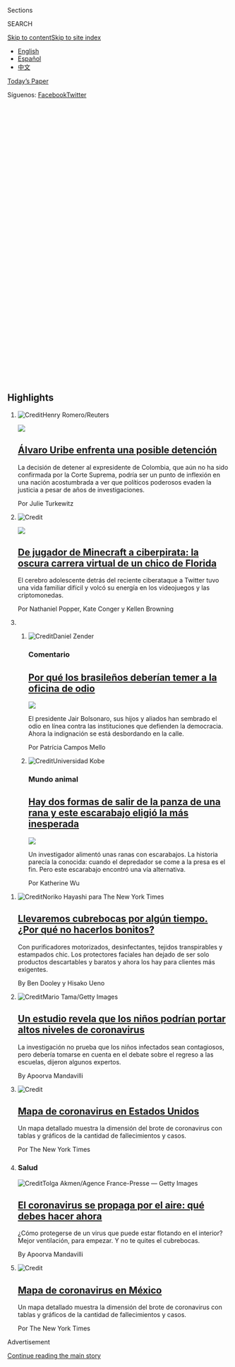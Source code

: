 <div id="app">

<div>

<div class="NYTAppHideMasthead css-1r6wvpq e1suatyy0">

<div class="section css-ui9rw0 e1suatyy2">

<div class="css-11hrj97 er09x8g0">

<div class="css-6n7j50">

</div>

<span class="css-1dv1kvn">Sections</span>

<div class="css-10488qs">

<span class="css-1dv1kvn">SEARCH</span>

</div>

[Skip to content](#site-content)[Skip to site
index](#site-index)

</div>

<div class="css-8xdxq2 e1huz5gh0">

</div>

<div class="css-8pe5zk">

  - [English](/)
  - [Español](https://www.nytimes.com/es/)
  - [中文](https://cn.nytimes.com)

</div>

</div>

<div id="masthead-bar-one" class="section hasLinks css-sxh6us e1csuq9d3">

<div class="css-4xv533 e1csuq9d0">

</div>

<div class="css-1uqjmks e1csuq9d1">

</div>

<div class="css-9e9ivx">

[](https://myaccount.nytimes.com/auth/login?response_type=cookie&client_id=vi)

</div>

<div class="css-1bvtpon e1csuq9d2">

[Today’s Paper](https://www.nytimes.com/section/todayspaper)

</div>

<div class="css-bfvq22 e1csuq9d4">

<div class="css-krcwou">

<span class="css-lmhjtr">Síguenos:
</span>[Facebook](https://www.facebook.com/nytimeses/)[Twitter](https://twitter.com/nytimesES)

</div>

</div>

</div>

<div class="css-stscvm">

<div class="css-158f1cv" data-testid="masthead-desktop-logo">

</div>

</div>

<div class="css-wu78io">

</div>

<div class="css-1y7qxpi" data-aria-hidden="true" style="visibility:hidden">

<div class="css-1llhclm">

  - 
  - 
  - [World](https://www.nytimes.com/section/world)

  - [U.S.](https://www.nytimes.com/section/us)

  - [Politics](https://www.nytimes.com/section/politics)

  - [N.Y.](https://www.nytimes.com/section/nyregion)

  - [Business](https://www.nytimes.com/section/business)

  - [Opinion](https://www.nytimes.com/section/opinion)

  - [Tech](https://www.nytimes.com/section/technology)

  - [Science](https://www.nytimes.com/section/science)

  - [Health](https://www.nytimes.com/section/health)

  - [Sports](https://www.nytimes.com/section/sports)

  - [Arts](https://www.nytimes.com/section/arts)

  - [Books](https://www.nytimes.com/section/books)

  - [Style](https://www.nytimes.com/section/style)

  - [Food](https://www.nytimes.com/section/food)

  - [Travel](https://www.nytimes.com/section/travel)

  - [Magazine](https://www.nytimes.com/section/magazine)

  - [T Magazine](https://www.nytimes.com/section/t-magazine)

  - [Real
Estate](https://www.nytimes.com/section/realestate)

  - [Video](https://www.nytimes.com/video)

</div>

</div>

</div>

</div>

<div data-aria-hidden="false">

<div id="site-content" data-role="main">

<div id="collection-espanol" class="section css-oji1ln e9abtgs0">

<div class="css-pjfx7q ekkqrpp0">

<div id="collection-highlights-container" class="section css-1dhf938 e46isfb1">

<div class="css-gfgt40 ekkqrpp1">

## Highlights

1.  ![<span class="css-1nk1g0h e1oaj3zl2"><span class="css-1dv1kvn">Credit</span>Henry
    Romero/Reuters</span>](https://static01.nyt.com/images/2020/08/04/world/04uribe-ES/merlin_138461055_e8f62ffd-95e1-4b71-8a94-dda7b8b50083-videoLarge.jpg)
    
    <div class="css-7l6h4f">
    
    <div class="css-1dqkjed">
    
    [![](https://static01.nyt.com/images/2020/08/04/world/04uribe-ES/merlin_138461055_e8f62ffd-95e1-4b71-8a94-dda7b8b50083-thumbStandard.jpg)](/es/2020/08/04/espanol/america-latina/alvaro-uribe-detencion-colombia.html)
    
    </div>
    
    ## [Álvaro Uribe enfrenta una posible detención](/es/2020/08/04/espanol/america-latina/alvaro-uribe-detencion-colombia.html)
    
    La decisión de detener al expresidente de Colombia, que aún no ha
    sido confirmada por la Corte Suprema, podría ser un punto de
    inflexión en una nación acostumbrada a ver que políticos poderosos
    evaden la justicia a pesar de años de
    investigaciones.
    
    <span class="css-me3p27"></span><span class="css-1dydysp e4e4i5l3"></span><span class="css-9voj2j">Por
    <span class="css-1baulvz last-byline" itemprop="name">Julie
    Turkewitz</span></span>
    
    </div>

2.  ![<span class="css-1nk1g0h e1oaj3zl2"><span class="css-1dv1kvn">Credit</span></span>](https://static01.nyt.com/images/2020/08/02/business/04TwitterTeen-ES-00/02twitterteen-clark-copy-jumbo.jpg)
    
    <div class="css-7l6h4f">
    
    <div class="css-1dqkjed">
    
    [![](https://static01.nyt.com/images/2020/08/02/business/04TwitterTeen-ES-00/02twitterteen-clark-copy-thumbStandard.jpg)](/es/2020/08/04/espanol/negocios/joven-florida-hacker-twitter.html)
    
    </div>
    
    ## [De jugador de Minecraft a ciberpirata: la oscura carrera virtual de un chico de Florida](/es/2020/08/04/espanol/negocios/joven-florida-hacker-twitter.html)
    
    El cerebro adolescente detrás del reciente ciberataque a Twitter
    tuvo una vida familiar difícil y volcó su energía en los videojuegos
    y las
    criptomonedas.
    
    <span class="css-me3p27"></span><span class="css-1dydysp e4e4i5l3"></span><span class="css-9voj2j">Por
    <span class="css-1baulvz" itemprop="name">Nathaniel Popper</span>,
    <span class="css-1baulvz" itemprop="name">Kate Conger</span> y
    <span class="css-1baulvz last-byline" itemprop="name">Kellen
    Browning</span></span>
    
    </div>

3.  1.  ![<span class="css-1nk1g0h e1oaj3zl2"><span class="css-1dv1kvn">Credit</span>Daniel
        Zender</span>](https://static01.nyt.com/images/2020/08/05/opinion/05campos/04campos-videoLarge.jpg)
        
        <div class="css-7l6h4f">
        
        ### Comentario
        
        ## [Por qué los brasileños deberían temer a la oficina de odio](/es/2020/08/04/espanol/opinion/bolsonaro-oficina-odio-brasil.html)
        
        <div class="css-ajkwsy">
        
        [![](https://static01.nyt.com/images/2020/08/05/opinion/05campos/04campos-thumbStandard.jpg)](/es/2020/08/04/espanol/opinion/bolsonaro-oficina-odio-brasil.html)
        
        </div>
        
        El presidente Jair Bolsonaro, sus hijos y aliados han sembrado
        el odio en línea contra las instituciones que defienden la
        democracia. Ahora la indignación se está desbordando en la
        calle.
        
        <span class="css-me3p27"></span><span class="css-1dydysp e4e4i5l3"></span><span class="css-9voj2j">Por
        <span class="css-1baulvz last-byline" itemprop="name">Patrícia
        Campos
        Mello</span></span>
        
        </div>
    
    2.  ![<span class="css-1nk1g0h e1oaj3zl2"><span class="css-1dv1kvn">Credit</span>Universidad
        Kobe</span>](https://static01.nyt.com/images/2020/08/03/science/04Beetle-ES/03TB-BEETLE1-videoLarge.jpg)
        
        <div class="css-7l6h4f">
        
        ### Mundo animal
        
        ## [Hay dos formas de salir de la panza de una rana y este escarabajo eligió la más inesperada](/es/2020/08/04/espanol/ciencia-y-tecnologia/escarabajo-excremento-rana.html)
        
        <div class="css-ajkwsy">
        
        [![](https://static01.nyt.com/images/2020/08/03/science/04Beetle-ES/03TB-BEETLE1-thumbStandard.jpg)](/es/2020/08/04/espanol/ciencia-y-tecnologia/escarabajo-excremento-rana.html)
        
        </div>
        
        Un investigador alimentó unas ranas con escarabajos. La historia
        parecía la conocida: cuando el depredador se come a la presa es
        el fin. Pero este escarabajo encontró una vía
        alternativa.
        
        <span class="css-me3p27"></span><span class="css-1dydysp e4e4i5l3"></span><span class="css-9voj2j">Por
        <span class="css-1baulvz last-byline" itemprop="name">Katherine
        Wu</span></span>
        
        </div>

</div>

<div class="css-1xdhyk6 e46isfb0">

<div class="css-zk12ih ef6si7p0">

1.  ![<span class="css-1hhnwbi e1oaj3zl2"><span class="css-1dv1kvn">Credit</span>Noriko
    Hayashi para The New York
    Times</span>](https://static01.nyt.com/images/2020/07/28/business/03Mascarillas-ES-01/25virus-japan-masks-1-videoLarge.jpg)
    
    <div class="css-10wtrbd">
    
    ## [Llevaremos cubrebocas por algún tiempo. ¿Por qué no hacerlos bonitos?](/es/2020/08/04/espanol/negocios/japon-cubrebocas.html)
    
    Con purificadores motorizados, desinfectantes, tejidos transpirables
    y estampados chic. Los protectores faciales han dejado de ser solo
    productos descartables y baratos y ahora los hay para clientes más
    exigentes.
    
    <span class="css-me3p27"></span><span class="css-1dydysp e4e4i5l3"></span><span class="css-9voj2j">By
    <span class="css-1baulvz" itemprop="name">Ben Dooley</span> y
    <span class="css-1baulvz last-byline" itemprop="name">Hisako
    Ueno</span></span>
    
    </div>

2.  ![<span class="css-1hhnwbi e1oaj3zl2"><span class="css-1dv1kvn">Credit</span>Mario
    Tama/Getty
    Images</span>](https://static01.nyt.com/images/2020/08/01/science/31virus-children-ES/30VIRUS-CHILDREN1-videoLarge.jpg)
    
    <div class="css-10wtrbd">
    
    ## [Un estudio revela que los niños podrían portar altos niveles de coronavirus](/es/2020/07/31/espanol/ciencia-y-tecnologia/ninos-contagio-coronavirus.html)
    
    La investigación no prueba que los niños infectados sean
    contagiosos, pero debería tomarse en cuenta en el debate sobre el
    regreso a las escuelas, dijeron algunos
    expertos.
    
    <span class="css-me3p27"></span><span class="css-1dydysp e4e4i5l3"></span><span class="css-9voj2j">By
    <span class="css-1baulvz last-byline" itemprop="name">Apoorva
    Mandavilli</span></span>
    
    </div>

3.  ![<span class="css-1hhnwbi e1oaj3zl2"><span class="css-1dv1kvn">Credit</span></span>](https://static01.nyt.com/images/2020/07/10/us/coronavirus-en-estados-unidos-promo-1594392397567/coronavirus-en-estados-unidos-promo-1594392397567-videoLarge-v4.png)
    
    <div class="css-10wtrbd">
    
    ## [Mapa de coronavirus en Estados Unidos](/es/interactive/2020/espanol/mundo/coronavirus-en-estados-unidos.html)
    
    Un mapa detallado muestra la dimensión del brote de coronavirus con
    tablas y gráficos de la cantidad de fallecimientos y
    casos.
    
    <span class="css-me3p27"></span><span class="css-1dydysp e4e4i5l3"></span><span class="css-9voj2j">Por
    <span class="css-1baulvz last-byline" itemprop="name">The New York
    Times</span></span>
    
    </div>

4.  ### Salud
    
    ![<span class="css-1hhnwbi e1oaj3zl2"><span class="css-1dv1kvn">Credit</span>Tolga
    Akmen/Agence France-Presse — Getty
    Images</span>](https://static01.nyt.com/images/2020/07/06/science/07aerosol-explainer-ES-01/06virus-aerosol-explainer01-sub-videoLarge-v2.jpg)
    
    <div class="css-10wtrbd">
    
    ## [El coronavirus se propaga por el aire: qué debes hacer ahora](/es/2020/07/08/espanol/ciencia-y-tecnologia/coronavirus-aire-aerosoles.html)
    
    ¿Cómo protegerse de un virus que puede estar flotando en el
    interior? Mejor ventilación, para empezar. Y no te quites el
    cubrebocas.
    
    <span class="css-me3p27"></span><span class="css-1dydysp e4e4i5l3"></span><span class="css-9voj2j">By
    <span class="css-1baulvz last-byline" itemprop="name">Apoorva
    Mandavilli</span></span>
    
    </div>

5.  ![<span class="css-1hhnwbi e1oaj3zl2"><span class="css-1dv1kvn">Credit</span></span>](https://static01.nyt.com/images/2020/06/29/us/coronavirus-en-mexico-promo-1593465654860/coronavirus-en-mexico-promo-1593465654860-videoLarge-v3.png)
    
    <div class="css-10wtrbd">
    
    ## [Mapa de coronavirus en México](/es/interactive/2020/espanol/america-latina/coronavirus-en-mexico.html)
    
    Un mapa detallado muestra la dimensión del brote de coronavirus con
    tablas y gráficos de la cantidad de fallecimientos y
    casos.
    
    <span class="css-me3p27"></span><span class="css-1dydysp e4e4i5l3"></span><span class="css-9voj2j">Por
    <span class="css-1baulvz last-byline" itemprop="name">The New York
    Times</span></span>
    
    </div>

</div>

</div>

</div>

<div id="mid1-wrapper" class="css-1mn4oms eaca97t0" type="rank">

<div id="mid1-slug" class="css-1tag3rd eaca97t1">

Advertisement

</div>

[Continue reading the main
story](#after-mid1)

<div id="mid1" class="ad mid1-wrapper" style="text-align:center;height:100%;display:block">

</div>

<div id="after-mid1">

</div>

</div>

<div class="section 5-band-intl-opinion css-1lg967b ep7jkp60">

## [Opinión](/es/section/opinion)

[Más en Opinión
    »](/es/section/opinion)

1.  ![<span class="css-3d70fe e1oaj3zl2"><span class="css-1dv1kvn">Credit</span>Henry
    Romero/Reuters</span>](https://static01.nyt.com/images/2020/08/03/multimedia/03Rios-ES/03Rios-ES-videoLarge.jpg)
    
    <div class="css-10wtrbd">
    
    ## <span class="css-1baulvz last-byline" itemprop="name">Viri Ríos</span>
    
    ## [La salud pública en México es eso-que-nadie-quiere-usar](/es/2020/08/03/espanol/opinion/servicio-salud-mexico.html)
    
    Las clases medias mexicanas claudicaron de intentar atenderse en
    hospitales públicos y los más pobres los usan pensando que ahí solo
    van a morirse. Esto debe
    cambiar.
    
    <span class="css-me3p27"></span><span class="css-1dydysp e4e4i5l3"></span><span class="css-9voj2j">By
    <span class="css-1baulvz last-byline" itemprop="name">Viri
    Ríos</span></span>
    
    </div>

2.  ![<span class="css-3d70fe e1oaj3zl2"><span class="css-1dv1kvn">Credit</span>Bettmann
    Archive/Getty
    Images</span>](https://static01.nyt.com/images/2020/08/03/opinion/03Keyssar-ES-1/03keyssarWeb-videoLarge.jpg)
    
    <div class="css-10wtrbd">
    
    ## <span class="css-1baulvz last-byline" itemprop="name">Alexander Keyssar</span>
    
    ## [El Colegio Electoral de Estados Unidos: la poco conocida historia que explica su vigencia](/es/2020/08/03/espanol/opinion/colegio-electoral-estados-unidos.html)
    
    Aunque ha habido intentos recurrentes de reformar el complejo método
    de elegir presidentes en ese país, las políticas raciales han tenido
    un lugar protagónico en impedir
    cambios.
    
    <span class="css-me3p27"></span><span class="css-1dydysp e4e4i5l3"></span><span class="css-9voj2j">By
    <span class="css-1baulvz last-byline" itemprop="name">Alexander
    Keyssar</span></span>
    
    </div>

3.  ![<span class="css-3d70fe e1oaj3zl2"><span class="css-1dv1kvn">Credit</span>Rodrigo
    Sura/EPA vía
    Shutterstock</span>](https://static01.nyt.com/images/2020/08/01/multimedia/01Martinez-ES/merlin_175051002_8b6c73d6-78b1-44b6-9806-b42f2b7f3923-videoLarge.jpg)
    
    <div class="css-10wtrbd">
    
    ## <span class="css-1baulvz last-byline" itemprop="name">Óscar Martínez</span>
    
    ## [En El Salvador todos han negociado con las pandillas](/es/2020/08/02/espanol/opinion/pandillas-el-salvador.html)
    
    Dialogar con las pandillas ha sido una realidad en el país:
    políticos de todos los colores lo han hecho por casi una década,
    pero solo unos cuantos han sido perseguidos por hacerlo. ¿Es una
    utopía transparentar esos
    pactos?
    
    <span class="css-me3p27"></span><span class="css-1dydysp e4e4i5l3"></span><span class="css-9voj2j">By
    <span class="css-1baulvz last-byline" itemprop="name">Óscar
    Martínez</span></span>
    
    </div>

4.  1.  ![<span class="css-3d70fe e1oaj3zl2"><span class="css-1dv1kvn">Credit</span>Dado
        Ruvic/Reuters</span>](https://static01.nyt.com/images/2020/08/02/multimedia/02Carrion-ES/merlin_171683256_836a51a0-dc07-4047-b169-4bbbb85b62b4-videoLarge.jpg)
        
        <div class="css-10wtrbd">
        
        ## <span class="css-1baulvz last-byline" itemprop="name">Jorge Carrión</span>
        
        ## [Los algoritmos son los nuevos editores](/es/2020/08/02/espanol/opinion/facebook-amazon-instagram.html)
        
        ¿Qué tienen en común Instagram, YouTube, Facebook, Amazon, Weibo
        y Twitter? No son solo redes sociales o plataformas: son los
        grandes editores de nuestra
        realidad.
        
        <span class="css-me3p27"></span><span class="css-1dydysp e4e4i5l3"></span><span class="css-9voj2j">By
        <span class="css-1baulvz last-byline" itemprop="name">Jorge
        Carrión</span></span>
        
        </div>
    
    2.  ![<span class="css-3d70fe e1oaj3zl2"><span class="css-1dv1kvn">Credit</span>Bettmann
        vía Getty Images
        Plus</span>](https://static01.nyt.com/images/2020/07/30/opinion/01Marr-ES-1/30Marr-videoLarge.jpg)
        
        <div class="css-10wtrbd">
        
        ## <span class="css-1baulvz last-byline" itemprop="name">Linsey C. Marr</span>
        
        ## [Sí, el coronavirus está en el aire](/es/2020/08/01/espanol/opinion/coronavirus-aire.html)
        
        La transmisión por aerosoles es importante, y quizá sea mucho
        más relevante de lo que hemos podido comprobar hasta
        ahora.
        
        <span class="css-me3p27"></span><span class="css-1dydysp e4e4i5l3"></span><span class="css-9voj2j">By
        <span class="css-1baulvz last-byline" itemprop="name">Linsey C.
        Marr</span></span>
        
        </div>

</div>

</div>

<div class="css-7uvy9 e1o5byef0">

<div class="css-15cbhtu">

  - [Lo más reciente](#stream-panel)
  - <span class="css-6n7j50">Buscar</span>
    <div class="control">
    <div class="label-container css-1dv1kvn">
    Buscar
    </div>
    <div class="css-wm4t3d">
    **<span id="clear-search-input" class="css-1dv1kvn">Clear this text
    input</span>
    </div>
    </div>
    <span class="css-1iovbfw"></span>

<div id="stream-panel" class="section css-1tsihup e1jz0cab1">

<div class="css-13mho3u">

1.  
    
    <div class="css-1cp3ece">
    
    <div class="css-1l4spti">
    
    [](/es/2020/08/04/espanol/coronavirus-bolsonaro-facebook.html)
    
    <div class="css-79elbk">
    
    ![](https://static01.nyt.com/images/2020/07/30/opinion/01Marr-ES-1/30Marr-thumbWide.jpg?quality=75&auto=webp&disable=upscale)
    
    </div>
    
    ### <span class="css-m70j1g">El times</span>
    
    ## ¿El coronavirus se transmite por el aire?
    
    Hay que prestar atención a los aerosoles.
    
    <div class="css-1nqbnmb ea5icrr0">
    
    Por <span class="css-1n7hynb">Elda
    Cantú</span>
    
    </div>
    
    </div>
    
    <div class="css-1kjito4 e1xfvim33">
    
    </div>
    
    </div>

2.  
    
    <div class="css-1cp3ece">
    
    <div class="css-1l4spti">
    
    [](/es/2020/08/03/espanol/estados-unidos/semillas-correo-china.html)
    
    <div class="css-79elbk">
    
    ![](https://static01.nyt.com/images/2020/08/03/multimedia/03Semillas-ES/01xp-seeds-pix-thumbWide.jpg?quality=75&auto=webp&disable=upscale)
    
    </div>
    
    ## Estados Unidos identifica algunas de las misteriosas semillas enviadas desde China
    
    Las 14 variedades reconocidas incluyen plantas comunes como hibisco,
    campanilla morada y lavanda. Aún así, los expertos advirtieron a los
    destinatarios que no las sembraran.
    
    <div class="css-1nqbnmb ea5icrr0">
    
    Por <span class="css-1n7hynb">Allyson Waller</span>
    
    </div>
    
    <div class="css-185051n">
    
    [Read in
    English](https://www.nytimes.com/2020/08/02/us/Seed-packets-China-USA.html "Read in English")
    
    </div>
    
    </div>
    
    <div class="css-1kjito4 e1xfvim33">
    
    </div>
    
    </div>

3.  
    
    <div class="css-1cp3ece">
    
    <div class="css-1l4spti">
    
    [](/es/2020/08/03/espanol/cultura/victor-victor-murio-coronavirus.html)
    
    <div class="css-79elbk">
    
    ![](https://static01.nyt.com/images/2020/07/27/obituaries/03Victor-ES/merlin_175001436_38b11f8e-227a-4e2c-9821-7618af9b2524-thumbWide.jpg?quality=75&auto=webp&disable=upscale)
    
    </div>
    
    ### <span class="css-m70j1g">Los que hemos perdido</span>
    
    ## Víctor Víctor, conocido por el éxito ‘Mesita de Noche’, muere a los 71 años
    
    El cantante, compositor y productor también llevó clases de teatro,
    música y danza a comunidades desfavorecidas. Murió de COVID-19.
    
    <div class="css-1nqbnmb ea5icrr0">
    
    Por <span class="css-1n7hynb">Sandra E. Garcia</span>
    
    </div>
    
    <div class="css-185051n">
    
    [Read in
    English](https://www.nytimes.com/2020/08/01/obituaries/victor-victor-dead-coronavirus.html "Read in English")
    
    </div>
    
    </div>
    
    <div class="css-1kjito4 e1xfvim33">
    
    </div>
    
    </div>

4.  
    
    <div class="css-1cp3ece">
    
    <div class="css-1l4spti">
    
    [](/es/2020/08/02/espanol/america-latina/televisa-rosa-de-guadalupe-netflix.html)
    
    <div class="css-79elbk">
    
    ![](https://static01.nyt.com/images/2020/07/23/world/00mexico-melodrama-ES-00/merlin_173965713_f45fb63a-5152-433a-b9e9-4cfa786e4780-thumbWide.jpg?quality=75&auto=webp&disable=upscale)
    
    </div>
    
    ## Menos sexo, más audiencia: la pandemia reanima a las telenovelas mexicanas
    
    Desdeñados por ser muy anticuados para competir con las series
    transmitidas por internet, los melodramas televisivos recuperan a un
    público ansioso que busca entretenimiento familiar y reconfortante
    en tiempos de incertidumbre.
    
    <div class="css-1nqbnmb ea5icrr0">
    
    Por <span class="css-1n7hynb">Natalie Kitroeff</span>
    
    </div>
    
    <div class="css-185051n">
    
    [Read in
    English](https://www.nytimes.com/2020/08/02/world/americas/mexico-tv-virus-telenovela.html "Read in English")
    
    </div>
    
    </div>
    
    <div class="css-1kjito4 e1xfvim33">
    
    </div>
    
    </div>

5.  
    
    <div class="css-1cp3ece">
    
    <div class="css-1l4spti">
    
    [](/es/2020/08/02/espanol/estilos-de-vida/adopcion-orfanato.html)
    
    <div class="css-79elbk">
    
    ![](https://static01.nyt.com/images/2020/07/26/fashion/26MODERN-ORPHANAGE/26MODERN-ORPHANAGE-thumbWide.jpg?quality=75&auto=webp&disable=upscale)
    
    </div>
    
    ### <span class="css-m70j1g">Modern Love</span>
    
    ## ¿Por qué me dejó ahí?
    
    Un joven regresa al orfanato en Vietnam que había tratado de olvidar
    durante 25 años.
    
    <div class="css-1nqbnmb ea5icrr0">
    
    Por <span class="css-1n7hynb">Kacey Vu Shap</span>
    
    </div>
    
    <div class="css-185051n">
    
    [Read in
    English](https://www.nytimes.com/2020/07/24/style/modern-love-adoption-vietnam-why-did-she-leave-me-there.html "Read in English")
    
    </div>
    
    </div>
    
    <div class="css-1kjito4 e1xfvim33">
    
    </div>
    
    </div>

6.  
    
    <div class="css-1cp3ece">
    
    <div class="css-1l4spti">
    
    [](/es/2020/08/01/espanol/opinion/trump-autoritarismo.html)
    
    <div class="css-79elbk">
    
    ![](https://static01.nyt.com/images/2020/08/01/multimedia/01Ramos-ES/merlin_175175088_ad2b68a7-8076-4175-a205-2f0a1352507f-thumbWide.jpg?quality=75&auto=webp&disable=upscale)
    
    </div>
    
    ### <span class="css-m70j1g">Comentario</span>
    
    ## Tentaciones autoritarias: cómo América Latina nos preparó para Trump
    
    La democracia en Estados Unidos está a prueba. Quienes hemos vivido
    o trabajado en la región, conocemos bien de mandatarios que juegan
    con los límites de su poder. Adiós al “excepcionalismo
    estadounidense”.
    
    <div class="css-1nqbnmb ea5icrr0">
    
    Por <span class="css-1n7hynb">Jorge
    Ramos</span>
    
    </div>
    
    </div>
    
    <div class="css-1kjito4 e1xfvim33">
    
    </div>
    
    </div>

7.  
    
    <div class="css-1cp3ece">
    
    <div class="css-1l4spti">
    
    [](/es/2020/07/31/espanol/negocios/argentina-deuda.html)
    
    <div class="css-79elbk">
    
    ![](https://static01.nyt.com/images/2020/07/31/business/31Argentina-Debt-ES-00/31argentinadebt-1-thumbWide-v2.jpg?quality=75&auto=webp&disable=upscale)
    
    </div>
    
    ### <span class="css-m70j1g">Negocios</span>
    
    ## Las negociaciones de la deuda en Argentina ponen a prueba el capitalismo amigable
    
    BlackRock, la empresa más grande de manejo de inversiones del mundo,
    se opone a un acuerdo que resolvería la deuda con Argentina, que
    lucha contra la pobreza y la pandemia.
    
    <div class="css-1nqbnmb ea5icrr0">
    
    Por <span class="css-1n7hynb">Peter S. Goodman <span>y</span> Daniel
    Politi</span>
    
    </div>
    
    <div class="css-185051n">
    
    [Read in
    English](https://www.nytimes.com/2020/07/31/business/argentina-debt.html "Read in English")
    
    </div>
    
    </div>
    
    <div class="css-1kjito4 e1xfvim33">
    
    </div>
    
    </div>

8.  
    
    <div class="css-1cp3ece">
    
    <div class="css-1l4spti">
    
    [](/es/2020/07/31/espanol/elecciones-2020-trump-mexico-violencia.html)
    
    <div class="css-79elbk">
    
    ![](https://static01.nyt.com/images/2020/07/24/world/27Taiwan-Laundry-ES/24taiwan-laundry1a-thumbWide.jpg?quality=75&auto=webp&disable=upscale)
    
    </div>
    
    ### <span class="css-m70j1g">El Times</span>
    
    ## Si sufre de desamor, presione 1
    
    Una carta póstuma, una tumba prehispánica y una antigua postal
    francesa.
    
    <div class="css-1nqbnmb ea5icrr0">
    
    </div>
    
    </div>
    
    <div class="css-1kjito4 e1xfvim33">
    
    </div>
    
    </div>

9.  
    
    <div class="css-1cp3ece">
    
    <div class="css-1l4spti">
    
    [](/es/2020/07/31/espanol/estados-unidos/fred-trump-donald-trump.html)
    
    <div class="css-79elbk">
    
    ![](https://static01.nyt.com/images/2020/07/28/us/politics/30dc-fred-Trump-ES-00/merlin_97610656_78a7876d-c54b-430a-a599-163bcf354205-thumbWide.jpg?quality=75&auto=webp&disable=upscale)
    
    </div>
    
    ## Hijo de su padre: el presidente Donald Trump aprendió en casa a no mostrar aflicción
    
    Ya sea que enfrente la pérdida de un familiar o la muerte de casi
    150.000 estadounidenses en una pandemia creciente, el mandatario
    estadounidense casi nunca exhibe empatía. Se lo inculcó su padre.
    
    <div class="css-1nqbnmb ea5icrr0">
    
    Por <span class="css-1n7hynb">Annie Karni <span>y</span> Katie
    Rogers</span>
    
    </div>
    
    <div class="css-185051n">
    
    [Read in
    English](https://www.nytimes.com/2020/07/28/us/politics/donald-fred-trump.html "Read in English")[Read
    in
    English](https://www.nytimes.com/2020/07/28/us/politics/donald-fred-trump.html "Read in English")
    
    </div>
    
    </div>
    
    <div class="css-1kjito4 e1xfvim33">
    
    </div>
    
    </div>

10. 
    
    <div class="css-1cp3ece">
    
    <div class="css-1l4spti">
    
    [](/es/2020/07/30/espanol/estados-unidos/trump-retrasar-elecciones.html)
    
    <div class="css-79elbk">
    
    ![](https://static01.nyt.com/images/2020/07/30/us/politics/30Trump-elecciones-ES-1/30election-explainer-thumbWide.jpg?quality=75&auto=webp&disable=upscale)
    
    </div>
    
    ### <span class="css-m70j1g">Elecciones 2020</span>
    
    ## Por qué Trump no puede postergar las elecciones de 2020
    
    Respondemos algunas preguntas clave sobre la realización de
    elecciones durante una crisis. Y no, el presidente de Estados Unidos
    no puede cancelar una elección por su cuenta.
    
    <div class="css-1nqbnmb ea5icrr0">
    
    Por <span class="css-1n7hynb">Alexander Burns</span>
    
    </div>
    
    <div class="css-185051n">
    
    [Read in
    English](https://www.nytimes.com/2020/07/30/us/politics/trump-postpone-election.html "Read in English")
    
    </div>
    
    </div>
    
    <div class="css-1kjito4 e1xfvim33">
    
    </div>
    
    </div>

<div class="css-13mho3u">

<div class="css-1t62hi8">

<div class="css-1stvaey">

Ver
más

<div>

<div style="border:0;clip:rect(0 0 0 0);height:1px;margin:-1px;overflow:hidden;white-space:nowrap;padding:0;width:1px;position:absolute" data-role="log" data-aria-live="assertive">

</div>

<div style="border:0;clip:rect(0 0 0 0);height:1px;margin:-1px;overflow:hidden;white-space:nowrap;padding:0;width:1px;position:absolute" data-role="log" data-aria-live="assertive">

</div>

<div style="border:0;clip:rect(0 0 0 0);height:1px;margin:-1px;overflow:hidden;white-space:nowrap;padding:0;width:1px;position:absolute" data-role="log" data-aria-live="polite">

</div>

<div style="border:0;clip:rect(0 0 0 0);height:1px;margin:-1px;overflow:hidden;white-space:nowrap;padding:0;width:1px;position:absolute" data-role="log" data-aria-live="polite">

</div>

</div>

</div>

</div>

</div>

</div>

<div class="css-g6hk37 supplemental">

<div id="mid2-wrapper" class="css-10wkyv7 eaca97t0" type="lede">

<div id="mid2-slug" class="css-1tag3rd eaca97t1">

Advertisement

</div>

[Continue reading the main
story](#after-mid2)

<div id="mid2" class="ad mid2-wrapper" style="text-align:center;height:100%;display:block;min-height:250px">

</div>

<div id="after-mid2">

</div>

</div>

<div id="mktg-wrapper" class="css-oxle51 eaca97t0" type="mktg">

<div id="mktg-slug" class="css-1tag3rd eaca97t1">

Advertisement

</div>

[Continue reading the main
story](#after-mktg)

<div id="mktg" class="ad mktg-wrapper" style="text-align:center;height:100%;display:block">

</div>

<div id="after-mktg">

</div>

</div>

</div>

</div>

</div>

</div>

</div>

</div>

## Site Index

<div>

</div>

## Site Information Navigation

  - [© <span>2020</span> <span>The New York Times
    Company</span>](https://help.nytimes.com/hc/en-us/articles/115014792127-Copyright-notice)

<!-- end list -->

  - [NYTCo](https://www.nytco.com/)
  - [Contact
    Us](https://help.nytimes.com/hc/en-us/articles/115015385887-Contact-Us)
  - [Work with us](https://www.nytco.com/careers/)
  - [Advertise](https://nytmediakit.com/)
  - [T Brand Studio](http://www.tbrandstudio.com/)
  - [Your Ad
    Choices](https://www.nytimes.com/privacy/cookie-policy#how-do-i-manage-trackers)
  - [Privacy](https://www.nytimes.com/privacy)
  - [Terms of
    Service](https://help.nytimes.com/hc/en-us/articles/115014893428-Terms-of-service)
  - [Terms of
    Sale](https://help.nytimes.com/hc/en-us/articles/115014893968-Terms-of-sale)
  - [Site
    Map](https://spiderbites.nytimes.com)
  - [Help](https://help.nytimes.com/hc/en-us)
  - [Subscriptions](https://www.nytimes.com/subscription?campaignId=37WXW)

</div>

</div>
